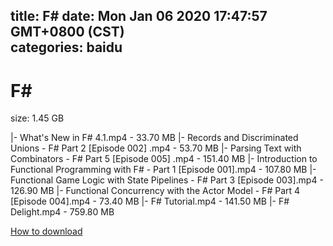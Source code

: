 
title: F#
date: Mon Jan 06 2020 17:47:57 GMT+0800 (CST)    
categories: baidu
---

# F#
size: 1.45 GB
 
 
|- What's New in F# 4.1.mp4 - 33.70 MB
|- Records and Discriminated Unions - F# Part 2 [Episode 002] .mp4 - 53.70 MB
|- Parsing Text with Combinators - F# Part 5 [Episode 005] .mp4 - 151.40 MB
|- Introduction to Functional Programming with F# - Part 1 [Episode 001].mp4 - 107.80 MB
|- Functional Game Logic with State Pipelines - F# Part 3 [Episode 003].mp4 - 126.90 MB
|- Functional Concurrency with the Actor Model - F# Part 4 [Episode 004].mp4 - 73.40 MB
|- F# Tutorial.mp4 - 141.50 MB
|- F# Delight.mp4 - 759.80 MB

[How to download](https://bpcam.bemobtrk.com/go/2ceec3aa-1ca2-46d6-b9ff-aaa5c184517c?jno=4736)